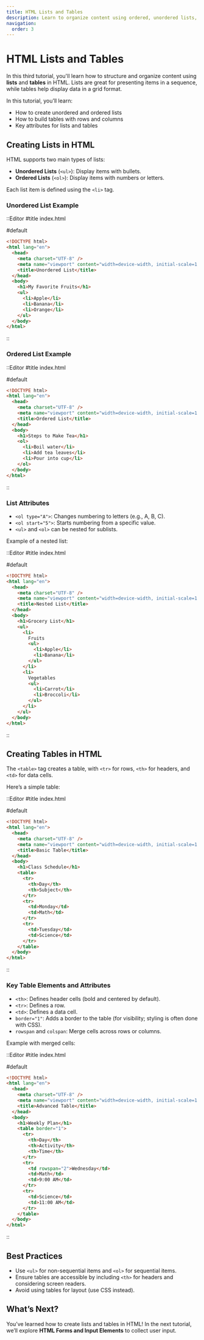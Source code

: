 ```yaml
---
title: HTML Lists and Tables
description: Learn to organize content using ordered, unordered lists, and tables in HTML.
navigation:
  order: 3
---
```


# HTML Lists and Tables

In this third tutorial, you'll learn how to structure and organize content using **lists** and **tables** in HTML. Lists are great for presenting items in a sequence, while tables help display data in a grid format.

In this tutorial, you’ll learn:

- How to create unordered and ordered lists
- How to build tables with rows and columns
- Key attributes for lists and tables

## Creating Lists in HTML

HTML supports two main types of lists:

- **Unordered Lists** (`<ul>`): Display items with bullets.
- **Ordered Lists** (`<ol>`): Display items with numbers or letters.

Each list item is defined using the `<li>` tag.

### Unordered List Example

::Editor
#title
index.html

#default

```html
<!DOCTYPE html>
<html lang="en">
  <head>
    <meta charset="UTF-8" />
    <meta name="viewport" content="width=device-width, initial-scale=1.0" />
    <title>Unordered List</title>
  </head>
  <body>
    <h1>My Favorite Fruits</h1>
    <ul>
      <li>Apple</li>
      <li>Banana</li>
      <li>Orange</li>
    </ul>
  </body>
</html>
```

::

### Ordered List Example

::Editor
#title
index.html

#default

```html
<!DOCTYPE html>
<html lang="en">
  <head>
    <meta charset="UTF-8" />
    <meta name="viewport" content="width=device-width, initial-scale=1.0" />
    <title>Ordered List</title>
  </head>
  <body>
    <h1>Steps to Make Tea</h1>
    <ol>
      <li>Boil water</li>
      <li>Add tea leaves</li>
      <li>Pour into cup</li>
    </ol>
  </body>
</html>
```

::

### List Attributes

- `<ol type="A">`: Changes numbering to letters (e.g., A, B, C).
- `<ol start="5">`: Starts numbering from a specific value.
- `<ul>` and `<ol>` can be nested for sublists.

Example of a nested list:

::Editor
#title
index.html

#default

```html
<!DOCTYPE html>
<html lang="en">
  <head>
    <meta charset="UTF-8" />
    <meta name="viewport" content="width=device-width, initial-scale=1.0" />
    <title>Nested List</title>
  </head>
  <body>
    <h1>Grocery List</h1>
    <ul>
      <li>
        Fruits
        <ul>
          <li>Apple</li>
          <li>Banana</li>
        </ul>
      </li>
      <li>
        Vegetables
        <ul>
          <li>Carrot</li>
          <li>Broccoli</li>
        </ul>
      </li>
    </ul>
  </body>
</html>
```

::

## Creating Tables in HTML

The `<table>` tag creates a table, with `<tr>` for rows, `<th>` for headers, and `<td>` for data cells.

Here’s a simple table:

::Editor
#title
index.html

#default

```html
<!DOCTYPE html>
<html lang="en">
  <head>
    <meta charset="UTF-8" />
    <meta name="viewport" content="width=device-width, initial-scale=1.0" />
    <title>Basic Table</title>
  </head>
  <body>
    <h1>Class Schedule</h1>
    <table>
      <tr>
        <th>Day</th>
        <th>Subject</th>
      </tr>
      <tr>
        <td>Monday</td>
        <td>Math</td>
      </tr>
      <tr>
        <td>Tuesday</td>
        <td>Science</td>
      </tr>
    </table>
  </body>
</html>
```

::

### Key Table Elements and Attributes

- `<th>`: Defines header cells (bold and centered by default).
- `<tr>`: Defines a row.
- `<td>`: Defines a data cell.
- `border="1"`: Adds a border to the table (for visibility; styling is often done with CSS).
- `rowspan` and `colspan`: Merge cells across rows or columns.

Example with merged cells:

::Editor
#title
index.html

#default

```html
<!DOCTYPE html>
<html lang="en">
  <head>
    <meta charset="UTF-8" />
    <meta name="viewport" content="width=device-width, initial-scale=1.0" />
    <title>Advanced Table</title>
  </head>
  <body>
    <h1>Weekly Plan</h1>
    <table border="1">
      <tr>
        <th>Day</th>
        <th>Activity</th>
        <th>Time</th>
      </tr>
      <tr>
        <td rowspan="2">Wednesday</td>
        <td>Math</td>
        <td>9:00 AM</td>
      </tr>
      <tr>
        <td>Science</td>
        <td>11:00 AM</td>
      </tr>
    </table>
  </body>
</html>
```

::

## Best Practices

- Use `<ul>` for non-sequential items and `<ol>` for sequential items.
- Ensure tables are accessible by including `<th>` for headers and considering screen readers.
- Avoid using tables for layout (use CSS instead).

## What’s Next?

You’ve learned how to create lists and tables in HTML! In the next tutorial, we’ll explore **HTML Forms and Input Elements** to collect user input.
